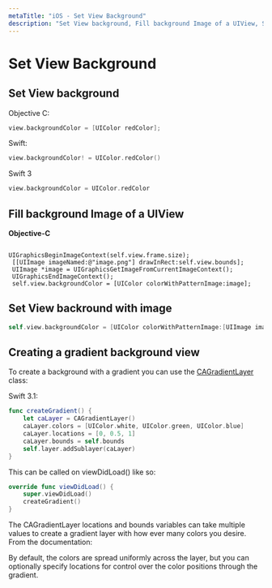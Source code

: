 ```yaml
---
metaTitle: "iOS - Set View Background"
description: "Set View background, Fill background Image of a UIView, Set View backround with image, Creating a gradient background view"
---
```


# Set View Background



## Set View background


Objective C:

```swift
view.backgroundColor = [UIColor redColor];

```

Swift:

```swift
view.backgroundColor! = UIColor.redColor()

```

Swift 3

```swift
view.backgroundColor = UIColor.redColor

```



## Fill background Image of a UIView


**Objective-C**

```

UIGraphicsBeginImageContext(self.view.frame.size);
 [[UIImage imageNamed:@"image.png"] drawInRect:self.view.bounds];
 UIImage *image = UIGraphicsGetImageFromCurrentImageContext();
 UIGraphicsEndImageContext();     
 self.view.backgroundColor = [UIColor colorWithPatternImage:image];

```



## Set View backround with image


```swift
self.view.backgroundColor = [UIColor colorWithPatternImage:[UIImage imageNamed:@"Background.png"]];

```



## Creating a gradient background view


To create a background with a gradient you can use the [CAGradientLayer](https://developer.apple.com/reference/quartzcore/cagradientlayer) class:

Swift 3.1:

```swift
func createGradient() { 
    let caLayer = CAGradientLayer()
    caLayer.colors = [UIColor.white, UIColor.green, UIColor.blue]
    caLayer.locations = [0, 0.5, 1]
    caLayer.bounds = self.bounds
    self.layer.addSublayer(caLayer) 
}

```

This can be called on viewDidLoad() like so:

```swift
override func viewDidLoad() {
    super.viewDidLoad()
    createGradient()
}

```

The CAGradientLayer locations and bounds variables can take multiple values to create a gradient layer with how ever many colors you desire. From the documentation:

> 
By default, the colors are spread uniformly across the layer, but you can optionally specify locations for control over the color positions through the gradient.


